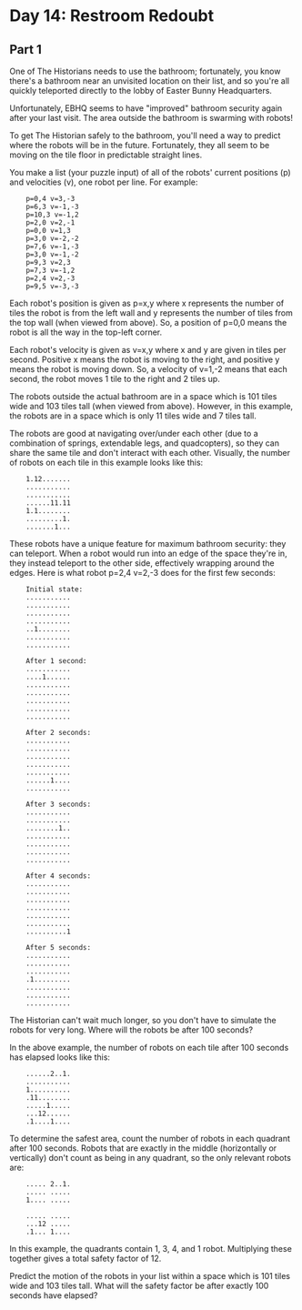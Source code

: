 # Day 14: Restroom Redoubt
## Part 1
One of The Historians needs to use the bathroom; fortunately, you know there's a bathroom near an unvisited location on their list, and so you're all quickly teleported directly to the lobby of Easter Bunny Headquarters.

Unfortunately, EBHQ seems to have "improved" bathroom security again after your last visit. The area outside the bathroom is swarming with robots!

To get The Historian safely to the bathroom, you'll need a way to predict where the robots will be in the future. Fortunately, they all seem to be moving on the tile floor in predictable straight lines.

You make a list (your puzzle input) of all of the robots' current positions (p) and velocities (v), one robot per line. For example:

```
	p=0,4 v=3,-3
	p=6,3 v=-1,-3
	p=10,3 v=-1,2
	p=2,0 v=2,-1
	p=0,0 v=1,3
	p=3,0 v=-2,-2
	p=7,6 v=-1,-3
	p=3,0 v=-1,-2
	p=9,3 v=2,3
	p=7,3 v=-1,2
	p=2,4 v=2,-3
	p=9,5 v=-3,-3
```

Each robot's position is given as p=x,y where x represents the number of tiles the robot is from the left wall and y represents the number of tiles from the top wall (when viewed from above). So, a position of p=0,0 means the robot is all the way in the top-left corner.

Each robot's velocity is given as v=x,y where x and y are given in tiles per second. Positive x means the robot is moving to the right, and positive y means the robot is moving down. So, a velocity of v=1,-2 means that each second, the robot moves 1 tile to the right and 2 tiles up.

The robots outside the actual bathroom are in a space which is 101 tiles wide and 103 tiles tall (when viewed from above). However, in this example, the robots are in a space which is only 11 tiles wide and 7 tiles tall.

The robots are good at navigating over/under each other (due to a combination of springs, extendable legs, and quadcopters), so they can share the same tile and don't interact with each other. Visually, the number of robots on each tile in this example looks like this:

```
	1.12.......
	...........
	...........
	......11.11
	1.1........
	.........1.
	.......1...
```

These robots have a unique feature for maximum bathroom security: they can teleport. When a robot would run into an edge of the space they're in, they instead teleport to the other side, effectively wrapping around the edges. Here is what robot p=2,4 v=2,-3 does for the first few seconds:

```
	Initial state:
	...........
	...........
	...........
	...........
	..1........
	...........
	...........

	After 1 second:
	...........
	....1......
	...........
	...........
	...........
	...........
	...........

	After 2 seconds:
	...........
	...........
	...........
	...........
	...........
	......1....
	...........

	After 3 seconds:
	...........
	...........
	........1..
	...........
	...........
	...........
	...........

	After 4 seconds:
	...........
	...........
	...........
	...........
	...........
	...........
	..........1

	After 5 seconds:
	...........
	...........
	...........
	.1.........
	...........
	...........
	...........
```

The Historian can't wait much longer, so you don't have to simulate the robots for very long. Where will the robots be after 100 seconds?

In the above example, the number of robots on each tile after 100 seconds has elapsed looks like this:

```
	......2..1.
	...........
	1..........
	.11........
	.....1.....
	...12......
	.1....1....
```

To determine the safest area, count the number of robots in each quadrant after 100 seconds. Robots that are exactly in the middle (horizontally or vertically) don't count as being in any quadrant, so the only relevant robots are:

```
	..... 2..1.
	..... .....
	1.... .....
			
	..... .....
	...12 .....
	.1... 1....
```

In this example, the quadrants contain 1, 3, 4, and 1 robot. Multiplying these together gives a total safety factor of 12.

Predict the motion of the robots in your list within a space which is 101 tiles wide and 103 tiles tall. What will the safety factor be after exactly 100 seconds have elapsed?